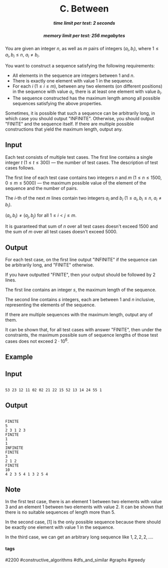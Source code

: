 <h1 style='text-align: center;'> C. Between</h1>

<h5 style='text-align: center;'>time limit per test: 2 seconds</h5>
<h5 style='text-align: center;'>memory limit per test: 256 megabytes</h5>

You are given an integer $n$, as well as $m$ pairs of integers $(a_i,b_i)$, where $1\leq a_i , b_i \leq n$, $a_i \ne b_i$.

You want to construct a sequence satisfying the following requirements:

* All elements in the sequence are integers between $1$ and $n$.
* There is exactly one element with value $1$ in the sequence.
* For each $i$ ($1 \le i \le m$), between any two elements (on different positions) in the sequence with value $a_i$, there is at least one element with value $b_i$.
* The sequence constructed has the maximum length among all possible sequences satisfying the above properties.

Sometimes, it is possible that such a sequence can be arbitrarily long, in which case you should output "INFINITE". Otherwise, you should output "FINITE" and the sequence itself. If there are multiple possible constructions that yield the maximum length, output any.

## Input

Each test consists of multiple test cases. The first line contains a single integer $t$ ($1 \le t \le 300$) — the number of test cases. The description of test cases follows.

The first line of each test case contains two integers $n$ and $m$ ($1 \le n \le 1500$, $0 \le m \le 5000$) — the maximum possible value of the element of the sequence and the number of pairs.

The $i$-th of the next $m$ lines contain two integers $a_i$ and $b_i$ ($1 \le a_i , b_i \le n$, $a_i \ne b_i$).

$(a_i, b_i) \ne (a_j, b_j)$ for all $1 \le i < j \le m$.

It is guaranteed that sum of $n$ over all test cases doesn't exceed $1500$ and the sum of $m$ over all test cases doesn't exceed $5000$.

## Output

For each test case, on the first line output "INFINITE" if the sequence can be arbitrarily long, and "FINITE" otherwise.

If you have outputted "FINITE", then your output should be followed by $2$ lines.

The first line contains an integer $s$, the maximum length of the sequence.

The second line contains $s$ integers, each are between $1$ and $n$ inclusive, representing the elements of the sequence.

If there are multiple sequences with the maximum length, output any of them.

It can be shown that, for all test cases with answer "FINITE", then under the constraints, the maximum possible sum of sequence lengths of those test cases does not exceed $2\cdot10^6$.

## Example

## Input


```

53 23 12 11 02 02 21 22 15 52 13 14 24 55 1
```
## Output


```

FINITE
5
2 3 1 2 3 
FINITE
1
1 
INFINITE
FINITE
3
2 1 2 
FINITE
10
4 2 3 5 4 1 3 2 5 4 
```
## Note

In the first test case, there is an element $1$ between two elements with value $3$ and an element $1$ between two elements with value $2$. It can be shown that there is no suitable sequences of length more than $5$.

In the second case, $[1]$ is the only possible sequence because there should be exactly one element with value $1$ in the sequence.

In the third case, we can get an arbitrary long sequence like $1, 2, 2, 2, \ldots$.



#### tags 

#2200 #constructive_algorithms #dfs_and_similar #graphs #greedy 